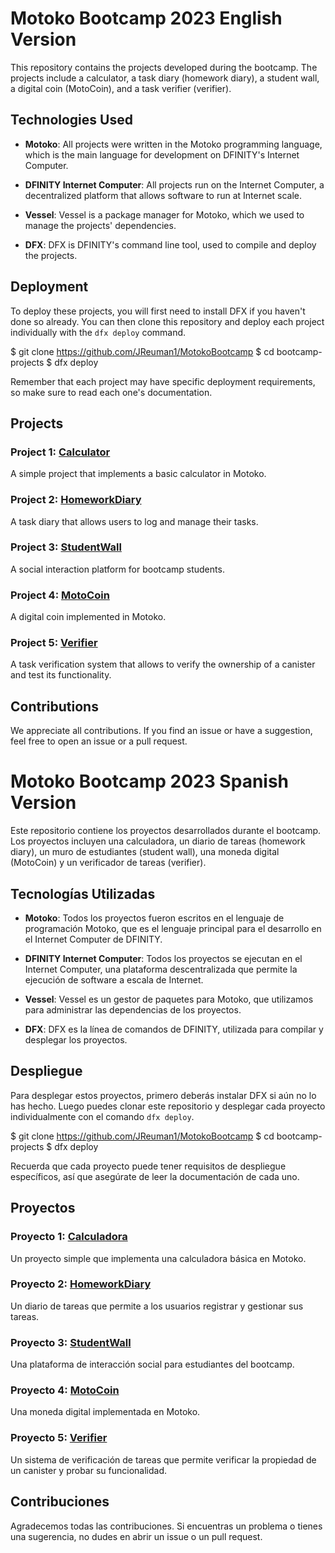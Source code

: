 # Motoko Bootcamp 2023 English Version

This repository contains the projects developed during the bootcamp. The projects include a calculator, a task diary (homework diary), a student wall, a digital coin (MotoCoin), and a task verifier (verifier).

## Technologies Used

- **Motoko**: All projects were written in the Motoko programming language, which is the main language for development on DFINITY's Internet Computer.

- **DFINITY Internet Computer**: All projects run on the Internet Computer, a decentralized platform that allows software to run at Internet scale.

- **Vessel**: Vessel is a package manager for Motoko, which we used to manage the projects' dependencies.

- **DFX**: DFX is DFINITY's command line tool, used to compile and deploy the projects.

## Deployment

To deploy these projects, you will first need to install DFX if you haven't done so already. You can then clone this repository and deploy each project individually with the `dfx deploy` command.

$ git clone https://github.com/JReuman1/MotokoBootcamp
$ cd bootcamp-projects
$ dfx deploy


Remember that each project may have specific deployment requirements, so make sure to read each one's documentation.

## Projects

### Project 1: [Calculator](https://github.com/JReuman1/MotokoBootcamp/tree/main/calculator)

A simple project that implements a basic calculator in Motoko.

### Project 2: [HomeworkDiary](https://github.com/JReuman1/MotokoBootcamp/tree/main/homeworkdiary)

A task diary that allows users to log and manage their tasks.

### Project 3: [StudentWall](https://github.com/JReuman1/MotokoBootcamp/tree/main/studentwall)

A social interaction platform for bootcamp students.

### Project 4: [MotoCoin](https://github.com/JReuman1/MotokoBootcamp/tree/main/MotoCoin)

A digital coin implemented in Motoko.

### Project 5: [Verifier](https://github.com/JReuman1/MotokoBootcamp/tree/main/verifier)

A task verification system that allows to verify the ownership of a canister and test its functionality.

## Contributions

We appreciate all contributions. If you find an issue or have a suggestion, feel free to open an issue or a pull request.


# Motoko Bootcamp 2023 Spanish Version

Este repositorio contiene los proyectos desarrollados durante el bootcamp. Los proyectos incluyen una calculadora, un diario de tareas (homework diary), un muro de estudiantes (student wall), una moneda digital (MotoCoin) y un verificador de tareas (verifier).

## Tecnologías Utilizadas

- **Motoko**: Todos los proyectos fueron escritos en el lenguaje de programación Motoko, que es el lenguaje principal para el desarrollo en el Internet Computer de DFINITY.

- **DFINITY Internet Computer**: Todos los proyectos se ejecutan en el Internet Computer, una plataforma descentralizada que permite la ejecución de software a escala de Internet.

- **Vessel**: Vessel es un gestor de paquetes para Motoko, que utilizamos para administrar las dependencias de los proyectos.

- **DFX**: DFX es la línea de comandos de DFINITY, utilizada para compilar y desplegar los proyectos.

## Despliegue

Para desplegar estos proyectos, primero deberás instalar DFX si aún no lo has hecho. Luego puedes clonar este repositorio y desplegar cada proyecto individualmente con el comando `dfx deploy`.

$ git clone https://github.com/JReuman1/MotokoBootcamp
$ cd bootcamp-projects
$ dfx deploy


Recuerda que cada proyecto puede tener requisitos de despliegue específicos, así que asegúrate de leer la documentación de cada uno.

## Proyectos

### Proyecto 1: [Calculadora](https://github.com/JReuman1/MotokoBootcamp/tree/main/calculator)

Un proyecto simple que implementa una calculadora básica en Motoko.

### Proyecto 2: [HomeworkDiary](https://github.com/JReuman1/MotokoBootcamp/tree/main/homeworkdiary)

Un diario de tareas que permite a los usuarios registrar y gestionar sus tareas.

### Proyecto 3: [StudentWall](https://github.com/JReuman1/MotokoBootcamp/tree/main/studentwall)

Una plataforma de interacción social para estudiantes del bootcamp.

### Proyecto 4: [MotoCoin](https://github.com/JReuman1/MotokoBootcamp/tree/main/MotoCoin)

Una moneda digital implementada en Motoko.

### Proyecto 5: [Verifier](https://github.com/JReuman1/MotokoBootcamp/tree/main/verifier)

Un sistema de verificación de tareas que permite verificar la propiedad de un canister y probar su funcionalidad.

## Contribuciones

Agradecemos todas las contribuciones. Si encuentras un problema o tienes una sugerencia, no dudes en abrir un issue o un pull request.